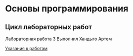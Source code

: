 # Основы программирования
## Цикл лабораторных работ

Лабораторная работа 3
Выполнил Хандыго Артем

[Указания к работам](resources/directions.md)
